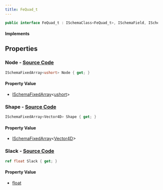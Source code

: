 ```yaml
---
title: FeQuad_t
---
```


```csharp
public interface FeQuad_t : ISchemaClass<FeQuad_t>, ISchemaField, ISchemaClass, INativeHandle
```

#### Implements

## Properties

### **Node** - [Source Code](https://github.com/swiftly-solution/swiftlys2/blob/main/managed/src/SwiftlyS2.Generated/Schemas/Interfaces/FeQuad_t.cs#L16)

```csharp
ISchemaFixedArray<ushort> Node { get; }
```

#### Property Value

- [ISchemaFixedArray](/docs/api/shared/schemas/ischemafixedarray-1)<[ushort](https://learn.microsoft.com/dotnet/api/system.uint16)>

### **Shape** - [Source Code](https://github.com/swiftly-solution/swiftlys2/blob/main/managed/src/SwiftlyS2.Generated/Schemas/Interfaces/FeQuad_t.cs#L20)

```csharp
ISchemaFixedArray<Vector4D> Shape { get; }
```

#### Property Value

- [ISchemaFixedArray](/docs/api/shared/schemas/ischemafixedarray-1)<[Vector4D](/docs/api/shared/natives/vector4d)>

### **Slack** - [Source Code](https://github.com/swiftly-solution/swiftlys2/blob/main/managed/src/SwiftlyS2.Generated/Schemas/Interfaces/FeQuad_t.cs#L18)

```csharp
ref float Slack { get; }
```

#### Property Value

- [float](https://learn.microsoft.com/dotnet/api/system.single)

